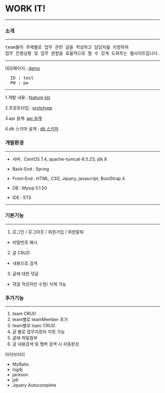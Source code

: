 # WORK IT!
-------

### 소개
***
<pre>
team들이 주제별로 업무 관련 글을 작성하고 담당자를 지정하여
업무 진행상황 및 업무 분할을 효율적으로 할 수 있게 도와주는 웹사이트입니다.
</pre>

***

데모페이지 : [demo](http://10.106.150.32:8080/ProjectManager2/auth/login)

<pre>
  ID : test
  PW : pw
</pre>
***
1.개발 내용 : [feature list](https://oss.navercorp.com/2018-nbp-internship-team1/jeonghyun.yi/wiki/featurelist&milestone)  

2.프로토타입 : [prototype](https://www.fluidui.com/editor/live/project/p_5gU7gCtkbfdNQPd5rsu1fqei5xvrXP1e)  

3.api 설계: [api 설계](https://oss.navercorp.com/2018-nbp-internship-team1/jeonghyun.yi/wiki/API-%EC%84%A4%EA%B3%84)

4.db 스키마 설계 : [db 스키마](https://oss.navercorp.com/2018-nbp-internship-team1/jeonghyun.yi/wiki/DB)



### 개발환경  
***

* 서버 : CentOS 7.4, apache-tomcat-8.5.23, jdk 8

* Back-End : Spring

* Front-End : HTML, CSS, Jquery, javascript, BootStrap 4

* DB : Mysql 5.1.50

* IDE : STS


***

### 기본기능
***
1. 로그인 / 로그아웃 / 회원가입 / 회원탈퇴
  - 비밀번호 해시
2. 글 CRUD
  - 내용으로 검색
3. 글에 대한 댓글
  - 댓글 작성자만 수정/ 삭제 가능


### 추가기능
***
1. team CRUD
2. team별로 teamMember 추가
3. team별로 topic CRUD
4. 글 별로 업무지정자 지정 가능
5. 글에 파일첨부
6. 글 내용검색 및 멤버 검색 시 자동완성


라이브러리
* MyBatis
* log4j
* jackson
* jstl
* Jquery Autocomplete
